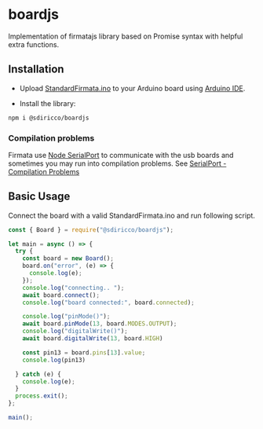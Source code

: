 # boardjs

Implementation of firmatajs library based on Promise syntax with helpful extra functions.

## Installation

- Upload [StandardFirmata.ino](https://github.com/firmata/arduino/blob/master/examples/StandardFirmata/StandardFirmata.ino) to your Arduino board using [Arduino IDE](https://www.arduino.cc/en/software).

- Install the library:
```bash
npm i @sdiricco/boardjs
```

### Compilation problems

Firmata use [Node SerialPort](https://serialport.io/) to communicate with the usb boards and sometimes you may run into compilation problems. See [SerialPort - Compilation Problems](https://serialport.io/docs/guide-installation#compilation-problems)

## Basic Usage

Connect the board with a valid StandardFirmata.ino and run following script.

```javascript
const { Board } = require("@sdiricco/boardjs");

let main = async () => {
  try {
    const board = new Board();
    board.on("error", (e) => {
      console.log(e);
    });
    console.log("connecting.. ");
    await board.connect();
    console.log("board connected:", board.connected);

    console.log("pinMode()");
    await board.pinMode(13, board.MODES.OUTPUT);
    console.log("digitalWrite()");
    await board.digitalWrite(13, board.HIGH)

    const pin13 = board.pins[13].value;
    console.log(pin13)

  } catch (e) {
    console.log(e);
  }
  process.exit();
};

main();
```
